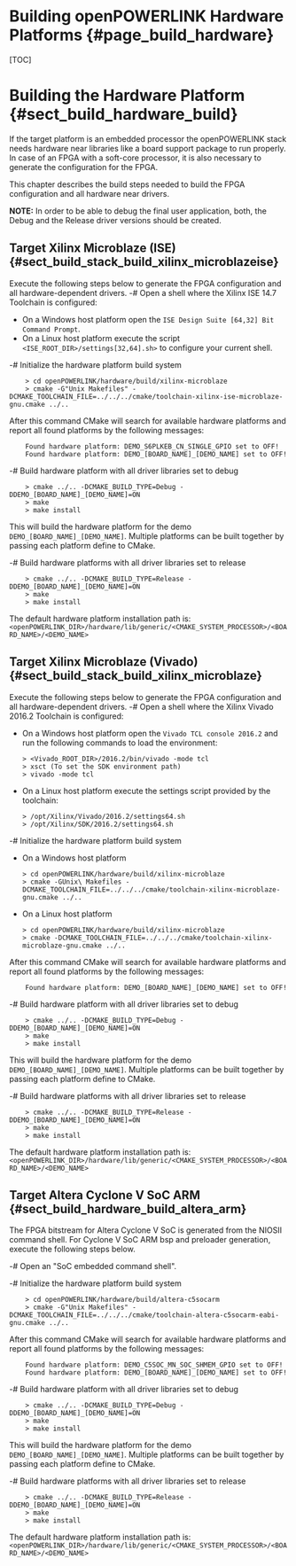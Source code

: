 Building openPOWERLINK Hardware Platforms {#page_build_hardware}
==============================

[TOC]

# Building the Hardware Platform {#sect_build_hardware_build}

If the target platform is an embedded processor the openPOWERLINK stack needs
hardware near libraries like a board support package to run properly. In case
of an FPGA with a soft-core processor, it is also necessary to generate the
configuration for the FPGA.

This chapter describes the build steps needed to build the FPGA configuration
and all hardware near drivers.

**NOTE:** In order to be able to debug the final user application, both, the
Debug and the Release driver versions should be created.

## Target Xilinx Microblaze (ISE) {#sect_build_stack_build_xilinx_microblazeise}

Execute the following steps below to generate the FPGA configuration and all
hardware-dependent drivers.
-# Open a shell where the Xilinx ISE 14.7 Toolchain is configured:
  * On a Windows host platform open the `ISE Design Suite [64,32] Bit Command
    Prompt`.
  * On a Linux host platform execute the script `<ISE_ROOT_DIR>/settings[32,64].sh>`
    to configure your current shell.

-# Initialize the hardware platform build system

        > cd openPOWERLINK/hardware/build/xilinx-microblaze
        > cmake -G"Unix Makefiles" -DCMAKE_TOOLCHAIN_FILE=../../../cmake/toolchain-xilinx-ise-microblaze-gnu.cmake ../..

  After this command CMake will search for available hardware platforms and
  report all found platforms by the following messages:

        Found hardware platform: DEMO_S6PLKEB_CN_SINGLE_GPIO set to OFF!
        Found hardware platform: DEMO_[BOARD_NAME]_[DEMO_NAME] set to OFF!

-# Build hardware platform with all driver libraries set to debug

        > cmake ../.. -DCMAKE_BUILD_TYPE=Debug -DDEMO_[BOARD_NAME]_[DEMO_NAME]=ON
        > make
        > make install

  This will build the hardware platform for the demo `DEMO_[BOARD_NAME]_[DEMO_NAME]`.
  Multiple platforms can be built together by passing each platform define to CMake.

-# Build hardware platforms with all driver libraries set to release

        > cmake ../.. -DCMAKE_BUILD_TYPE=Release -DDEMO_[BOARD_NAME]_[DEMO_NAME]=ON
        > make
        > make install

The default hardware platform installation path is:
`<openPOWERLINK_DIR>/hardware/lib/generic/<CMAKE_SYSTEM_PROCESSOR>/<BOARD_NAME>/<DEMO_NAME>`

## Target Xilinx Microblaze (Vivado) {#sect_build_stack_build_xilinx_microblaze}

Execute the following steps below to generate the FPGA configuration and all
hardware-dependent drivers.
-# Open a shell where the Xilinx Vivado 2016.2 Toolchain is configured:
  * On a Windows host platform open the `Vivado TCL console 2016.2` and run the following commands
    to load the environment:

        > <Vivado_ROOT_DIR>/2016.2/bin/vivado -mode tcl
        > xsct (To set the SDK environment path)
        > vivado -mode tcl

  * On a Linux host platform execute the settings script provided by the toolchain:

        > /opt/Xilinx/Vivado/2016.2/settings64.sh
        > /opt/Xilinx/SDK/2016.2/settings64.sh

-# Initialize the hardware platform build system

  * On a Windows host platform

        > cd openPOWERLINK/hardware/build/xilinx-microblaze
        > cmake -GUnix\ Makefiles -DCMAKE_TOOLCHAIN_FILE=../../../cmake/toolchain-xilinx-microblaze-gnu.cmake ../..

  * On a Linux host platform

        > cd openPOWERLINK/hardware/build/xilinx-microblaze
        > cmake -DCMAKE_TOOLCHAIN_FILE=../../../cmake/toolchain-xilinx-microblaze-gnu.cmake ../..

  After this command CMake will search for available hardware platforms and
  report all found platforms by the following messages:

        Found hardware platform: DEMO_[BOARD_NAME]_[DEMO_NAME] set to OFF!

-# Build hardware platform with all driver libraries set to debug

        > cmake ../.. -DCMAKE_BUILD_TYPE=Debug -DDEMO_[BOARD_NAME]_[DEMO_NAME]=ON
        > make
        > make install

  This will build the hardware platform for the demo `DEMO_[BOARD_NAME]_[DEMO_NAME]`.
  Multiple platforms can be built together by passing each platform define to CMake.

-# Build hardware platforms with all driver libraries set to release

        > cmake ../.. -DCMAKE_BUILD_TYPE=Release -DDEMO_[BOARD_NAME]_[DEMO_NAME]=ON
        > make
        > make install

The default hardware platform installation path is:
`<openPOWERLINK_DIR>/hardware/lib/generic/<CMAKE_SYSTEM_PROCESSOR>/<BOARD_NAME>/<DEMO_NAME>`

## Target Altera Cyclone V SoC ARM {#sect_build_hardware_build_altera_arm}

The FPGA bitstream for Altera Cyclone V SoC is generated from the NIOSII command shell.
For Cyclone V SoC ARM bsp and preloader generation, execute the following steps below.

-# Open an "SoC embedded command shell".

-# Initialize the hardware platform build system

        > cd openPOWERLINK/hardware/build/altera-c5socarm
        > cmake -G"Unix Makefiles" -DCMAKE_TOOLCHAIN_FILE=../../../cmake/toolchain-altera-c5socarm-eabi-gnu.cmake ../..

  After this command CMake will search for available hardware platforms and
  report all found platforms by the following messages:

        Found hardware platform: DEMO_C5SOC_MN_SOC_SHMEM_GPIO set to OFF!
        Found hardware platform: DEMO_[BOARD_NAME]_[DEMO_NAME] set to OFF!

-# Build hardware platform with all driver libraries set to debug

        > cmake ../.. -DCMAKE_BUILD_TYPE=Debug -DDEMO_[BOARD_NAME]_[DEMO_NAME]=ON
        > make
        > make install

  This will build the hardware platform for the demo `DEMO_[BOARD_NAME]_[DEMO_NAME]`.
  Multiple platforms can be built together by passing each platform define to CMake.

-# Build hardware platforms with all driver libraries set to release

        > cmake ../.. -DCMAKE_BUILD_TYPE=Release -DDEMO_[BOARD_NAME]_[DEMO_NAME]=ON
        > make
        > make install

The default hardware platform installation path is:
`<openPOWERLINK_DIR>/hardware/lib/generic/<CMAKE_SYSTEM_PROCESSOR>/<BOARD_NAME>/<DEMO_NAME>`
